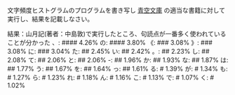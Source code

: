 文字頻度ヒストグラムのプログラムを書き写し [青空文庫](https://www.aozora.gr.jp/) の適当な書籍に対して実行し、結果を記載しなさい。

結果：山月記(著者：中島敦)で実行したところ、句読点が一番多く使われていることが分かった
、: #### 4.26%
の: #### 3.80%
《: ### 3.08%
》: ### 3.08%
に: ### 3.04%
た: ## 2.45%
い: ## 2.42%
。: ## 2.23%
し: ## 2.08%
て: ## 2.06%
と: ## 2.06%
-: ## 1.96%
か: ## 1.93%
な: ## 1.87%
は: ## 1.77%
う: ## 1.67%
を: ## 1.64%
っ: ## 1.61%
る: # 1.39%
が: # 1.34%
も: # 1.27%
ら: # 1.23%
れ: # 1.18%
ん: # 1.16%
こ: # 1.13%
で: # 1.07%
く: # 1.02%
